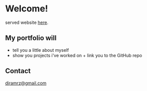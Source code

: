 # Welcome!

served website [here](https://ramired2.github.io/portfolio/#/aboutme).

## My portfolio will
* tell you a little about myself
* show you projects i've worked on + link you to the GitHub repo

## Contact
djramrz@gmail.com

